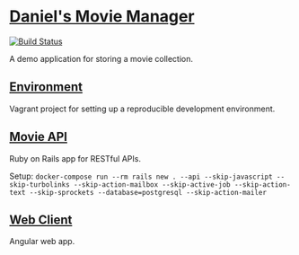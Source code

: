 # [Daniel's Movie Manager](http://daniel-movie-manager.us-east-1.elasticbeanstalk.com/)

[![Build Status](https://travis-ci.org/lightswitch05/daniel-movie-manager.svg?branch=master)](https://travis-ci.org/lightswitch05/daniel-movie-manager)

A demo application for storing a movie collection.

## [Environment](./environment/README.md)

  Vagrant project for setting up a reproducible development environment.

## [Movie API](./movie-api/README.md)

  Ruby on Rails app for RESTful APIs.

  Setup: `docker-compose run --rm rails new . --api --skip-javascript --skip-turbolinks --skip-action-mailbox --skip-active-job --skip-action-text --skip-sprockets --database=postgresql --skip-action-mailer`

## [Web Client](./web-client/README.md)

  Angular web app.
